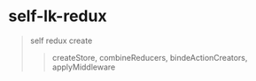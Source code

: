 # self-lk-redux
> self redux
> create 
>>  createStore,
    combineReducers,
    bindeActionCreators,
    applyMiddleware

